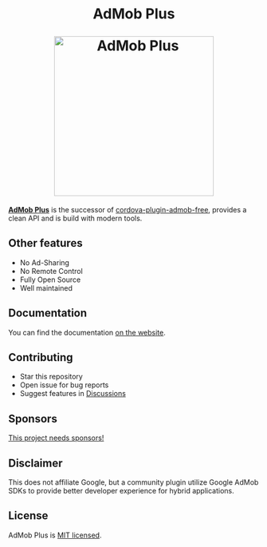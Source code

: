 <h1 align="center">
  <p align="center">AdMob Plus</p>
  <a href="https://admob-plus.github.io">
    <img alt="AdMob Plus" src="https://admob-plus.github.io/img/logo.png" width="320px">
  </a>
</h1>

[**AdMob Plus**](https://admob-plus.github.io) is the successor of [cordova-plugin-admob-free](https://github.com/ratson/cordova-plugin-admob-free), provides a clean API and is build with modern tools.

## Other features

- No Ad-Sharing
- No Remote Control
- Fully Open Source
- Well maintained

## Documentation

You can find the documentation [on the website](https://admob-plus.github.io/docs/).

## Contributing

- Star this repository
- Open issue for bug reports
- Suggest features in [Discussions](https://github.com/admob-plus/admob-plus/discussions)

## Sponsors

[This project needs sponsors!](https://admob-plus.github.io/funding)

## Disclaimer

This does not affiliate Google, but a community plugin utilize Google AdMob SDKs to provide better developer experience for hybrid applications.

## License

AdMob Plus is [MIT licensed](./LICENSE).
